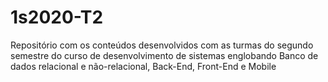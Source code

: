 # 1s2020-T2
Repositório com os conteúdos desenvolvidos com as turmas do segundo semestre do curso de desenvolvimento de sistemas englobando Banco de dados relacional e não-relacional, Back-End, Front-End e Mobile
